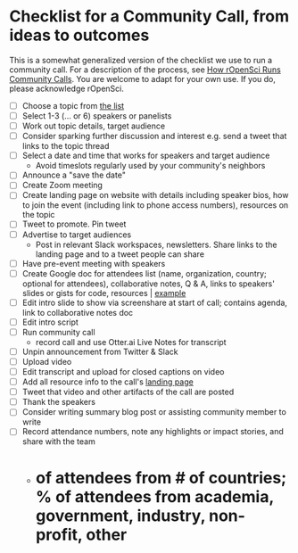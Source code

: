 # Checklist for a Community Call, from ideas to outcomes

This is a somewhat generalized version of the checklist we use to run a community call. For a description of the process, see [How rOpenSci Runs Community Calls](https://ropensci.org/blog/2021/02/02/ropensci-community-calls/). You are welcome to adapt for your own use. If you do, please acknowledge rOpenSci.

- [ ] Choose a topic from [the list](../issues?q=is%3Aissue+is%3Aopen+sort%3Aupdated-desc)
- [ ] Select 1-3 (... or 6) speakers or panelists
- [ ] Work out topic details, target audience
- [ ] Consider sparking further discussion and interest e.g. send a tweet that links to the topic thread
- [ ] Select a date and time that works for speakers and target audience
  - Avoid timeslots regularly used by your community's neighbors
- [ ] Announce a "save the date"
- [ ] Create Zoom meeting
- [ ] Create landing page on website with details including speaker bios, how to join the event (including link to phone access numbers), resources on the topic 
- [ ] Tweet to promote. Pin tweet
- [ ] Advertise to target audiences
  - Post in relevant Slack workspaces, newsletters. Share links to the landing page and to a tweet people can share
- [ ] Have pre-event meeting with speakers 
- [ ] Create Google doc for attendees list (name, organization, country; optional for attendees), collaborative notes,  Q & A, links to speakers' slides or gists for code, resources | [example](http://bit.ly/ropensci-commcall-maintaining)
- [ ] Edit intro slide to show via screenshare at start of call; contains agenda, link to collaborative notes doc 
- [ ] Edit intro script
- [ ] Run community call 
  - record call and use Otter.ai Live Notes for transcript
- [ ] Unpin announcement from Twitter & Slack
- [ ] Upload video 
- [ ] Edit transcript and upload for closed captions on video
- [ ] Add all resource info to the call's [landing page](https://ropensci.org/commcalls/)
- [ ] Tweet that video and other artifacts of the call are posted
- [ ] Thank the speakers
- [ ] Consider writing summary blog post or assisting community member to write
- [ ] Record attendance numbers, note any highlights or impact stories, and share with the team
  - # of attendees from # of countries; % of attendees from academia, government, industry, non-profit, other

